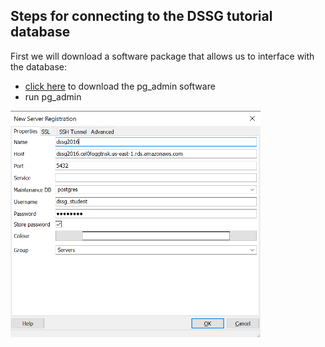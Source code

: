 ## Steps for connecting to the DSSG tutorial database

First we will download a software package that allows us to interface with the database:

* [click here](https://www.pgadmin.org/download/) to download the pg_admin software
* run pg_admin

<img src="images/connection.png" width="400"> 
      